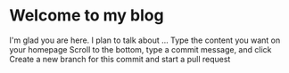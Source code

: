 # Welcome to my blog

I'm glad you are here. I plan to talk about ...
Type the content you want on your homepage
Scroll to the bottom, type a commit message, and click Create a new branch for this commit and start a pull request
